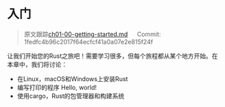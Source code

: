 # 入门

> 原文跟踪[ch01-00-getting-started.md](https://github.com/rust-lang/book/blob/master/src/ch01-00-getting-started.md) &emsp; Commit: 1fedfc4b96c2017f64ecfcf41a0a07e2e815f24f

让我们开始您的Rust之旅吧！需要学习很多，但每个旅程都从某个地方开始。在本章中，我们将讨论：

* 在Linux，macOS和Windows上安装Rust
* 编写打印的程序 Hello, world!
* 使用cargo，Rust的包管理器和构建系统